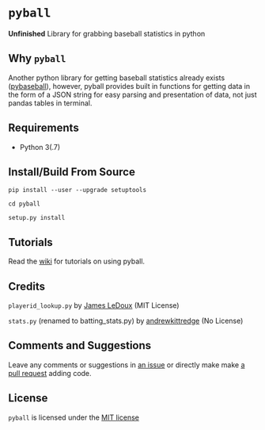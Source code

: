 # `pyball`

**Unfinished** Library for grabbing baseball statistics in python

## Why `pyball`

Another python library for getting baseball statistics already exists ([pybaseball](https://github.com/jldbc/pybaseball)), however, pyball provides built in functions for getting data in the form of a JSON string for easy parsing and presentation of data, not just pandas tables in terminal.

## Requirements
- Python 3(.7)

## Install/Build From Source
```
pip install --user --upgrade setuptools

cd pyball

setup.py install
```

## Tutorials

Read the [wiki](https://github.com/SummitCode/pyball/wiki) for tutorials on using pyball.

## Credits

`playerid_lookup.py` by [James LeDoux](https://github.com/jldbc/pybaseball) (MIT License)

`stats.py` (renamed to batting_stats.py) by [andrewkittredge](https://github.com/andrewkittredge/Baseball-Reference-Scraping) (No License)

## Comments and Suggestions
Leave any comments or suggestions in [an issue](https://github.com/SummitCode/pyball/issues/new) or directly make make [a pull request](https://github.com/SummitCode/pyball/compare) adding code.

## License

`pyball` is licensed under the [MIT license](https://github.com/SummitCode/pyball/blob/master/LICENSE)

